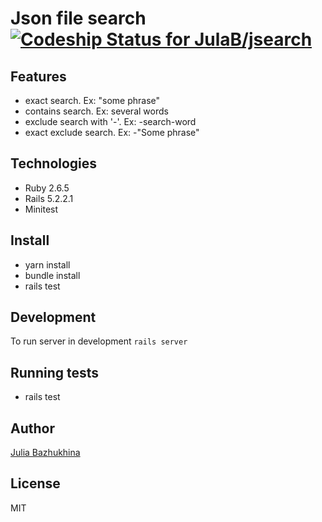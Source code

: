 # Json file search &nbsp;&nbsp;&nbsp;&nbsp;[![Codeship Status for JulaB/jsearch](https://app.codeship.com/projects/48232120-2908-0137-97f3-6a22c15cbb13/status?branch=master)](https://app.codeship.com/projects/330918)

## Features
* exact search. Ex: "some phrase"
* contains search. Ex: several words
* exclude search with '-'. Ex: -search-word
* exact exclude search. Ex: -"Some phrase"

## Technologies
* Ruby 2.6.5
* Rails 5.2.2.1
* Minitest

## Install
* yarn install
* bundle install
* rails test

## Development
To run server in development `rails server`

## Running tests
* rails test

## Author
[Julia Bazhukhina](https://github.com/JulaB)

## License
MIT
